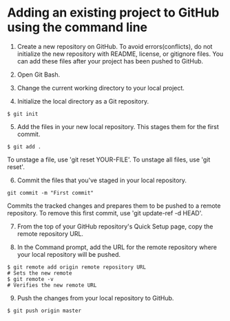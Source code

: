 # Adding an existing project to GitHub using the command line

1. Create a new repository on GitHub. To avoid errors(conflicts), do not initialize the new repository with README, license, or gitignore files. You can add these files after your project has been pushed to GitHub.

2. Open Git Bash.

3. Change the current working directory to your local project.

4. Initialize the local directory as a Git repository.
```
$ git init
```

5. Add the files in your new local repository. This stages them for the first commit.
```
$ git add .
```
To unstage a file, use 'git reset YOUR-FILE'.
To unstage all files, use 'git reset'.

6. Commit the files that you've staged in your local repository.
```
git commit -m "First commit"
```
Commits the tracked changes and prepares them to be pushed to a remote repository. To remove this first commit, use 'git update-ref -d HEAD'.

7. From the top of your GitHub repository's Quick Setup page, copy the remote repository URL.

8. In the Command prompt, add the URL for the remote repository where your local repository will be pushed.
```
$ git remote add origin remote repository URL
# Sets the new remote
$ git remote -v
# Verifies the new remote URL
```

9. Push the changes from your local repository to GitHub.
```
$ git push origin master
```
